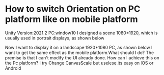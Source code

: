 
# How to switch Orientation on PC platform like on mobile platform

Unity Version:2021.2  PC:window10
I designed a scene 1080*1920, which is usually used in portrait displays, as shown below

Now I want to display it on a landscape 1920*1080 PC, as shown below
I want to get the same effect as the mobile platform.What should I do? The premise is that I can't modify the UI already done.  How can I achieve this on the Pc platform?
I try Change CanvasScale but uselese.its easy on IOS or Android

        